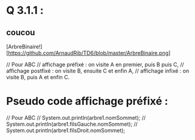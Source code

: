 # Q 3.1.1 :
## coucou
[ArbreBinaire!][https://github.com/ArnaudRib/TD6/blob/master/ArbreBinaire.png]

//   Pour ABC
// 		affichage préfixé : on visite A en premier, puis B puis C,
// 		affichage postfixé : on visite B, ensuite C et enfin A,
// 		affichage infixé : on visite B, puis A et enfin C.

# Pseudo code affichage préfixé :
//   Pour ABC
// 		System.out.println(arbre1.nomSommet); 
//   	System.out.println(arbre1.filsGauche.nomSommet);
//		System.out.println(arbre1.filsDroit.nomSommet);
